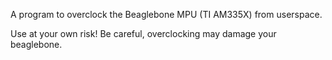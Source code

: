 A program to overclock the Beaglebone MPU (TI AM335X) from userspace.

Use at your own risk! Be careful, overclocking may damage your beaglebone.